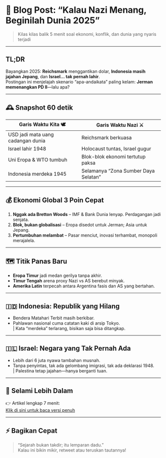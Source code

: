 # 🚀 Blog Post: “Kalau Nazi Menang, Beginilah Dunia 2025”  
> Kilas kilas balik 5 menit soal ekonomi, konflik, dan dunia yang nyaris terjadi

---

## TL;DR  
Bayangkan 2025: **Reichsmark** menggantikan dolar, **Indonesia masih jajahan Jepang**, dan **Israel… tak pernah lahir**.  
Postingan ini menjelajah skenario “apa-andaikata” paling kelam: **Jerman memenangkan PD II**—lalu apa?

---

## 🕰️ Snapshot 60 detik
| Garis Waktu Kita 🕊️ | Garis Waktu Nazi ⚔️ |
|----------------------|----------------------|
| USD jadi mata uang cadangan dunia | Reichsmark berkuasa |
| Israel lahir 1948 | Holocaust tuntas, Israel gugur |
| Uni Eropa & WTO tumbuh | Blok-blok ekonomi tertutup paksa |
| Indonesia merdeka 1945 | Selamanya “Zona Sumber Daya Selatan” |

---

## 💰 Ekonomi Global 3 Poin Cepat
1. **Nggak ada Bretton Woods** – IMF & Bank Dunia lenyap. Perdagangan jadi senjata.
2. **Blok, bukan globalisasi** – Eropa disedot untuk Jerman; Asia untuk Jepang.
3. **Pertumbuhan melambat** – Pasar menciut, inovasi terhambat, monopoli merajalela.

---

## 🗺️ Titik Panas Baru
- **Eropa Timur** jadi medan gerilya tanpa akhir.
- **Timur Tengah** arena proxy Nazi vs AS berebut minyak.
- **Amerika Latin** terpecah antara Argentina fasis dan AS yang bertahan.

---

## 🇮🇩 Indonesia: Republik yang Hilang  
- Bendera Matahari Terbit masih berkibar.  
- Pahlawan nasional cuma catatan kaki di arsip Tokyo.  
| Kata “merdeka” terlarang, bisikan saja bisa ditangkap.

---

## 🇮🇱 Israel: Negara yang Tak Pernah Ada  
- Lebih dari 6 juta nyawa tambahan musnah.  
- Tanpa penyintas, tak ada gelombang imigrasi, tak ada deklarasi 1948.  
| Palestina tetap jajahan—hanya berganti tuan.

---

## 🧭 Selami Lebih Dalam
👉 Artikel lengkap 7 menit:  
[Klik di sini untuk baca versi penuh](https://nusantaraja.github.io/IF-Germany-Win-WW2/)

---

## ⚡ Bagikan Cepat
> “Sejarah bukan takdir; itu lemparan dadu.”  
Kalau ini bikin mikir, retweet atau teruskan tautannya!